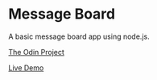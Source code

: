 # Message Board

A basic message board app using node.js.

[The Odin Project](https://www.theodinproject.com/lessons/nodejs-mini-message-board)

[Live Demo](https://calm-refuge-45155.herokuapp.com/)